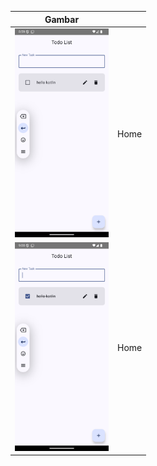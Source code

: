 | Gambar                                 |           |
|----------------------------------------|----------------|
| <img src="https://raw.githubusercontent.com/kfahmi77/kotlin-project/refs/heads/todo-list/Screenshot_1728223199.png" width="150"> | Home |
| <img src="https://raw.githubusercontent.com/kfahmi77/kotlin-project/refs/heads/todo-list/Screenshot_1728223232.png" width="150">   | Home       |
